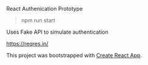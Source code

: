 
React Authenication Prototype

> npm run start

Uses Fake API to simulate authentication

https://reqres.in/


This project was bootstrapped with [Create React App](https://github.com/facebookincubator/create-react-app).
